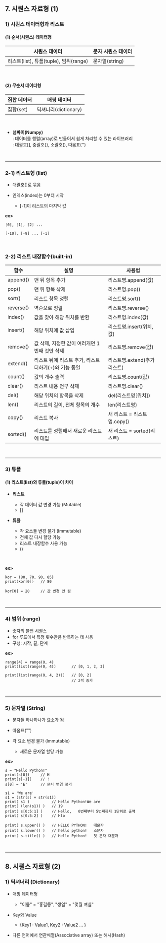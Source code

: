 ## 7. 시퀀스 자료형 (1)  
### 1) 시퀀스 데이터형과 리스트
#### (1) 순서(시퀀스) 데이터형
| 시퀀스 데이터 | 문자 시퀀스 데이터 |
| --- | --- |
| 리스트(list), 튜플(tuple), 범위(range) | 문자열(string) |

<br>

#### (2) 무순서 데이터형
| 집합 데이터 | 매핑 데이터 |
| --- | --- |
| 집합(set) | 딕셔너리(dictionary) |

<br>

* __넘파이(Numpy)__   
: 데이터를 행렬(array)로 만들어서 쉽게 처리할 수 있는 라이브러리   
: 대괄호[], 중괄호{}, 소괄호(), 따옴표('')   

<br>
<hr>

### 2-1) 리스트형 (list)   
* 대괄호[]로 묶음   
* 인덱스(index)는 0부터 시작   

   * [-1]이 리스트의 마지막 값

__ex>__
```
[0], [1], [2] ...

[-10], [-9] ... [-1]
```

<br>

### 2-2) 리스트 내장함수(built-in)
| 함수 | 설명 | 사용법 |
| --- | --- | --- |
| append() | 맨 뒤 항목 추가 | 리스트명.append(값) |
| pop() | 맨 뒤 항복 삭제 | 리스트명.pop() |
| sort() | 리스트 항목 정렬 | 리스트명.sort() |
| reverse() | 역순으로 정렬 | 리스트명.reverse() |
| index() | 값을 찾아 해당 위치를 반환 | 리스트명.index(값) |
| insert() | 해당 위치에 값 삽입 | 리스트명.insert(위치, 값) |
| remove() | 값 삭제, 지정한 값이 여러개면 1번째 것만 삭제 | 리스트명.remove(값) |
| extend() | 리스트 뒤에 리스트 추가, 리스트 더하기(+)와 기능 동일 | 리스트명.extend(추가 리스트) |
| count() | 값의 개수 출력 | 리스트명.count(값) |
| clear() | 리스트 내용 전부 삭제 | 리스트명.clear() |
| del() | 해당 위치의 항목을 삭제 | del(리스트명[위치]) |
| len() | 리스트의 길이, 전체 항목의 개수 | len(리스트명) |
| copy() | 리스트 복사 | 새 리스트 = 리스트명.copy() |
| sorted() | 리스트를 정렬해서 새로운 리스트에 대입 | 새 리스트 = sorted(리스트) |

<br>
<hr>

### 3) 튜플
#### (1) 리스트(list)와 튜플(tuple)이 차이   
* __리스트__
   * 각 데이터 값 변경 가능 (Mutable)   
   * []

* __튜플__

   * 각 요소들 변경 불가 (Immutable)
   * 전체 값 다시 할당 가능
   * 리스트 내장함수 사용 가능
   * ()

<br>

__ex>__
```
kor = (80, 70, 90, 85)
print(kor[0])   // 80

kor[0] = 20     // 값 변경 안 됨
```

<br>
<hr>

### 4) 범위 (range)
* 숫자의 불변 시퀀스   
* for 루프에서 특정 횟수만큼 반복하는 데 사용
* 구성: 시작, 끝, 단계

__ex>__
```
range(4) = range(0, 4)
print(list(range(0, 4))       // [0, 1, 2, 3]

print(list(range(0, 4, 2)))   // [0, 2]
                              // 2씩 증가
```

<br>
<hr>

### 5) 문자열 (String)
* 문자들 하나하나가 요소가 됨
* 따옴표("") 
* 각 요소 변경 불가 (Immutable)

   * 새로운 문자열 할당 가능
   
__ex>__
```
s = "Hello Python!"
print(s[0])     // H
print(s[-1])    // !
s[0] = 'E'      // 문자 변경 불가

s1 = 'We are'
s1 = (str(s) + str(s1))
print( s1 )          // Hello Python!We are
print( (len(s1)) )   // 19
print( s[0:5:1] )    // Hello,   0번째부터 5번째까지 1단위로 출력
print( s[0:5:2] )    // Hlo

print( s.upper() )   // HELLO PYTHON!   대문자
print( s.lower() )   // hello python!   소문자
print( s.title() )   // Hello Python!   첫 문자 대문자
```

<br>
<hr>

## 8. 시퀀스 자료형 (2)  
### 1) 딕셔너리 (Dictionary)   
* 매핑 데이터형

   * "이름" = "홍길동", "생일" = "몇월 며칠"
   
* Key와 Value

   * {Key1 : Value1, Key2 : Value2 ... }
   
* 다른 언어에서 연관배열(Associative array) 또는 해시(Hash)   

